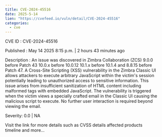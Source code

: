 ```yaml
---
title: CVE-2024-45516
date: 2025-5-14
lien: "https://cvefeed.io/vuln/detail/CVE-2024-45516"
categories:
  - cve
---
```


CVE ID : CVE-2024-45516

Published :  May 14
2025
8:15 p.m. | 2 hours
43 minutes ago

Description : An issue was discovered in Zimbra Collaboration (ZCS) 9.0.0 before Patch 43
10.0.x before 10.0.12
10.1.x before 10.1.4
and 8.8.15 before Patch 47. A Cross-Site Scripting (XSS) vulnerability in the Zimbra Classic UI allows attackers to execute arbitrary JavaScript within the victim's session
potentially leading to unauthorized access to sensitive information. This issue arises from insufficient sanitization of HTML content
including malformed  tags with embedded JavaScript. The vulnerability is triggered when the victim views a specially crafted email in the Classic UI
causing the malicious script to execute. No further user interaction is required beyond viewing the email.

Severity: 0.0 | NA

Visit the link for more details
such as CVSS details
affected products
timeline
and more...
